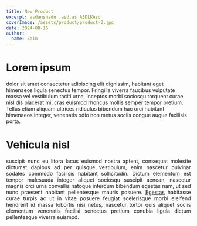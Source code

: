 ```yaml
---
title: New Product
excerpt: asdansnsdn .asd.as ASDLKAsd
coverImage: /assets/product/product-3.jpg
date: 2024-08-16
author:
  name: Zain
---
```

# Lorem ipsum

dolor sit amet consectetur adipiscing elit dignissim, habitant eget himenaeos ligula senectus tempor. Fringilla viverra faucibus vulputate massa vel vestibulum taciti urna, inceptos morbi sociosqu torquent curae nisl dis placerat mi, cras euismod rhoncus mollis semper tempor pretium. Tellus etiam aliquam ultrices ridiculus bibendum hac orci habitant himenaeos integer, venenatis odio non metus sociis congue augue facilisis porta.

# Vehicula nisl

<p style="text-align: justify">suscipit nunc eu litora lacus euismod nostra aptent, consequat molestie dictumst dapibus ad per quisque vestibulum, enim nascetur pulvinar sodales commodo facilisis habitant sollicitudin. Dictum elementum est tempor malesuada integer aliquet sociosqu suscipit aenean, nascetur magnis orci urna convallis natoque interdum bibendum egestas nam, ut sed nunc praesent habitant pellentesque mauris posuere. <a href="https//zwebist.com">Egestas</a> habitasse curae turpis ac ut in vitae posuere feugiat scelerisque morbi eleifend hendrerit id massa lobortis nisi netus, nascetur tortor quis aliquet sociis elementum venenatis facilisi senectus pretium conubia ligula dictum pellentesque viverra euismod.</p>